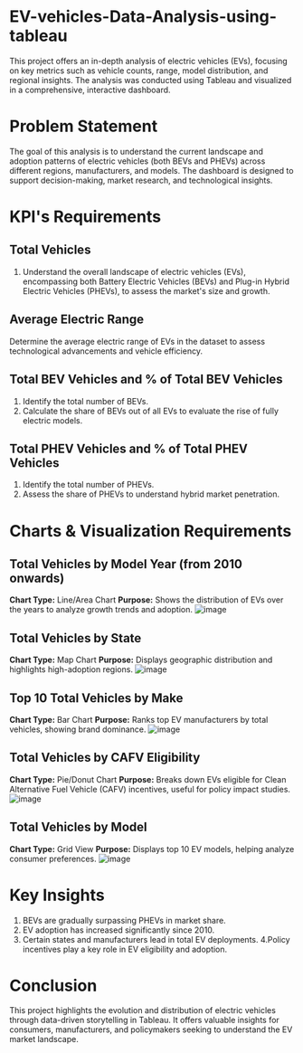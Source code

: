 # EV-vehicles-Data-Analysis-using-tableau
This project offers an in-depth analysis of electric vehicles (EVs), focusing on key metrics such as vehicle counts, range, model distribution, and regional insights. The analysis was conducted using Tableau and visualized in a comprehensive, interactive dashboard.
# Problem Statement
The goal of this analysis is to understand the current landscape and adoption patterns of electric vehicles (both BEVs and PHEVs) across different regions, manufacturers, and models. The dashboard is designed to support decision-making, market research, and technological insights.
# KPI's Requirements
## Total Vehicles
 1. Understand the overall landscape of electric vehicles (EVs), encompassing both Battery Electric Vehicles (BEVs) and Plug-in Hybrid Electric Vehicles (PHEVs), to assess the market's size and growth.
## Average Electric Range
Determine the average electric range of EVs in the dataset to assess technological advancements and vehicle efficiency.
## Total BEV Vehicles and % of Total BEV Vehicles
1. Identify the total number of BEVs.
2. Calculate the share of BEVs out of all EVs to evaluate the rise of fully electric models.
## Total PHEV Vehicles and % of Total PHEV Vehicles
1. Identify the total number of PHEVs.
2. Assess the share of PHEVs to understand hybrid market penetration.
# Charts & Visualization Requirements
## Total Vehicles by Model Year (from 2010 onwards)
**Chart Type:** Line/Area Chart
**Purpose:** Shows the distribution of EVs over the years to analyze growth trends and adoption.
![image](https://github.com/user-attachments/assets/74c7cf13-0a5f-4f07-928a-7ee4c8d6b093)
## Total Vehicles by State
**Chart Type:** Map Chart
**Purpose:** Displays geographic distribution and highlights high-adoption regions.
![image](https://github.com/user-attachments/assets/c3f06fd0-87dd-4421-8dce-7b885eee675d)
## Top 10 Total Vehicles by Make
**Chart Type:** Bar Chart
**Purpose:** Ranks top EV manufacturers by total vehicles, showing brand dominance.
![image](https://github.com/user-attachments/assets/b9f3ed4e-5f19-4d4b-a33c-a944a3973c35)
## Total Vehicles by CAFV Eligibility
**Chart Type:** Pie/Donut Chart
**Purpose:** Breaks down EVs eligible for Clean Alternative Fuel Vehicle (CAFV) incentives, useful for policy impact studies.
![image](https://github.com/user-attachments/assets/b51cc252-756c-4e14-addc-73d296ea8fb0)
## Total Vehicles by Model
**Chart Type:** Grid View
**Purpose:** Displays top 10 EV models, helping analyze consumer preferences.
![image](https://github.com/user-attachments/assets/9018b664-7b45-464b-980c-fea9cd8f15f7)
# Key Insights
1. BEVs are gradually surpassing PHEVs in market share.
2. EV adoption has increased significantly since 2010.
3. Certain states and manufacturers lead in total EV deployments.
4.Policy incentives play a key role in EV eligibility and adoption.
# Conclusion
This project highlights the evolution and distribution of electric vehicles through data-driven storytelling in Tableau. It offers valuable insights for consumers, manufacturers, and policymakers seeking to understand the EV market landscape.
